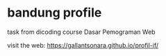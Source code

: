 # bandung profile
task from dicoding course Dasar Pemograman Web

visit the web: https://gallantsonara.github.io/profil-if/
